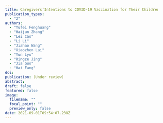 ```yaml
---
title: Caregivers’Intentions to COVID-19 Vaccination for Their Children in China: A Cross-Sectional Survey
publication_types:
  - "2"
authors:
  - "Yufei Fenghuang"
  - "Haijun Zhang"
  - "Lei Cao"
  - "Li Li"
  - "Jiahao Wang"
  - "Xiaozhen Lai"
  - "Yun Lyu"
  - "Ringze Jing"
  - "Jia Guo"
  - "Hai Fang"
doi: 
publication: (Under review)
abstract: 
draft: false
featured: false
image:
  filename: ""
  focal_point: ""
  preview_only: false
date: 2021-09-01T09:54:07.238Z
---
```

